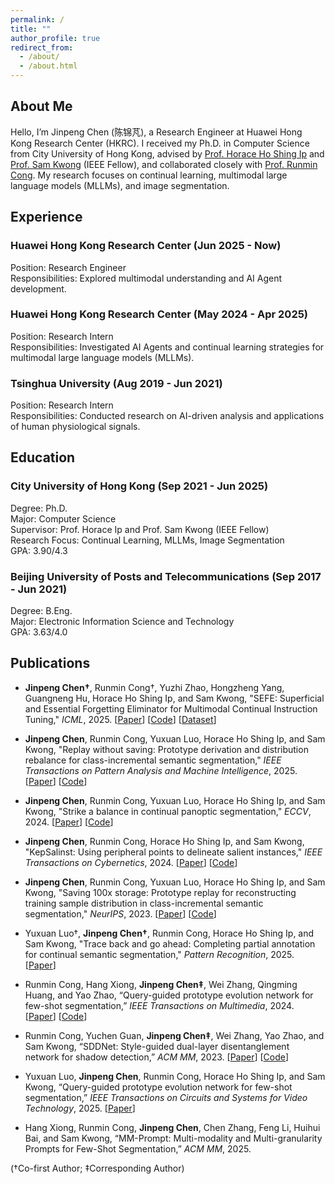 ```yaml
---
permalink: /
title: ""
author_profile: true
redirect_from: 
  - /about/
  - /about.html
---
```


## About Me

Hello, I’m Jinpeng Chen (陈锦芃), a Research Engineer at Huawei Hong Kong Research Center (HKRC). I received my Ph.D. in Computer Science from City University of Hong Kong, advised by [Prof. Horace Ho Shing Ip](https://www.cityu.edu.hk/stfprofile/cship.htm) and [Prof. Sam Kwong](https://www.ln.edu.hk/po/professor-sam-kwong-tak-wu) (IEEE Fellow), and collaborated closely with [Prof. Runmin Cong](https://rmcong.github.io). My research focuses on continual learning, multimodal large language models (MLLMs), and image segmentation.

## Experience

### Huawei Hong Kong Research Center (Jun 2025 - Now)
Position: Research Engineer  
Responsibilities: Explored multimodal understanding and AI Agent development.

### Huawei Hong Kong Research Center (May 2024 - Apr 2025)
Position: Research Intern  
Responsibilities: Investigated AI Agents and continual learning strategies for multimodal large language models (MLLMs).

### Tsinghua University (Aug 2019 - Jun 2021)
Position: Research Intern  
Responsibilities: Conducted research on AI-driven analysis and applications of human physiological signals.

## Education

### City University of Hong Kong (Sep 2021 - Jun 2025)
Degree: Ph.D.  
Major: Computer Science  
Supervisor: Prof. Horace Ip and Prof. Sam Kwong (IEEE Fellow)  
Research Focus: Continual Learning, MLLMs, Image Segmentation  
GPA: 3.90/4.3  

### Beijing University of Posts and Telecommunications (Sep 2017 - Jun 2021)
Degree: B.Eng.  
Major: Electronic Information Science and Technology  
GPA: 3.63/4.0  

## Publications

- **Jinpeng Chen†**, Runmin Cong†, Yuzhi Zhao, Hongzheng Yang, Guangneng Hu, Horace Ho Shing Ip, and Sam Kwong, "SEFE: Superficial and Essential Forgetting Eliminator for Multimodal Continual Instruction Tuning," *ICML*, 2025. [[Paper](https://arxiv.org/abs/2505.02486)] [[Code](https://github.com/jinpeng0528/SEFE)] [[Dataset](https://huggingface.co/datasets/jinpeng0528/CoIN-ASD)]

- **Jinpeng Chen**, Runmin Cong, Yuxuan Luo, Horace Ho Shing Ip, and Sam Kwong, "Replay without saving: Prototype derivation and distribution rebalance for class-incremental semantic segmentation," *IEEE Transactions on Pattern Analysis and Machine Intelligence*, 2025. [[Paper](https://ieeexplore.ieee.org/document/10904177)] [[Code](https://github.com/jinpeng0528/STAR-TPAMI)]

- **Jinpeng Chen**, Runmin Cong, Yuxuan Luo, Horace Ho Shing Ip, and Sam Kwong, "Strike a balance in continual panoptic segmentation," *ECCV*, 2024. [[Paper](https://arxiv.org/abs/2407.16354)] [[Code](https://github.com/jinpeng0528/BalConpas)]  

- **Jinpeng Chen**, Runmin Cong, Horace Ho Shing Ip, and Sam Kwong, "KepSalinst: Using peripheral points to delineate salient instances," *IEEE Transactions on Cybernetics*, 2024. [[Paper](https://ieeexplore.ieee.org/abstract/document/10314036)] [[Code](https://github.com/jinpeng0528/KepSalinst)]

- **Jinpeng Chen**, Runmin Cong, Yuxuan Luo, Horace Ho Shing Ip, and Sam Kwong, "Saving 100x storage: Prototype replay for reconstructing training sample distribution in class-incremental semantic segmentation," *NeurIPS*, 2023. [[Paper](https://proceedings.neurips.cc/paper_files/paper/2023/hash/708e0d691a22212e1e373dc8779cbe53-Abstract-Conference.html)] [[Code](https://github.com/jinpeng0528/STAR)]  

- Yuxuan Luo†, **Jinpeng Chen†**, Runmin Cong, Horace Ho Shing Ip, and Sam Kwong, "Trace back and go ahead: Completing partial annotation for continual semantic segmentation," *Pattern Recognition*, 2025. [[Paper](https://www.sciencedirect.com/science/article/abs/pii/S0031320325002730)]

- Runmin Cong, Hang Xiong, **Jinpeng Chen‡**, Wei Zhang, Qingming Huang, and Yao Zhao, “Query-guided prototype evolution network for few-shot segmentation,” *IEEE Transactions on Multimedia*, 2024. [[Paper](https://ieeexplore.ieee.org/abstract/document/10388457)] [[Code](https://github.com/rmcong/QPENet_TMM24)]

- Runmin Cong, Yuchen Guan, **Jinpeng Chen‡**, Wei Zhang, Yao Zhao, and Sam Kwong, “SDDNet: Style-guided dual-layer disentanglement network for shadow detection,” *ACM MM*, 2023. [[Paper](https://dl.acm.org/doi/abs/10.1145/3581783.3612482)] [[Code](https://arxiv.org/abs/2308.08935)]   

- Yuxuan Luo, **Jinpeng Chen**, Runmin Cong, Horace Ho Shing Ip, and Sam Kwong, “Query-guided prototype evolution network for few-shot segmentation,” *IEEE Transactions on Circuits and Systems for Video Technology*, 2025. [[Paper](https://ieeexplore.ieee.org/abstract/document/10937737)]

- Hang Xiong, Runmin Cong, **Jinpeng Chen**, Chen Zhang, Feng Li, Huihui Bai, and Sam Kwong, “MM-Prompt: Multi-modality and Multi-granularity Prompts for Few-Shot Segmentation,” *ACM MM*, 2025.
  
(†Co-first Author; ‡Corresponding Author)
